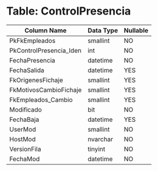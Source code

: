 # Table: ControlPresencia

| Column Name | Data Type | Nullable |
|-------------|-----------|----------|
| PkFkEmpleados | smallint | NO |
| PkControlPresencia_Iden | int | NO |
| FechaPresencia | datetime | NO |
| FechaSalida | datetime | YES |
| FkOrigenesFichaje | smallint | YES |
| FkMotivosCambioFichaje | smallint | YES |
| FkEmpleados_Cambio | smallint | YES |
| Modificado | bit | NO |
| FechaBaja | datetime | YES |
| UserMod | smallint | NO |
| HostMod | nvarchar | NO |
| VersionFila | tinyint | NO |
| FechaMod | datetime | NO |
